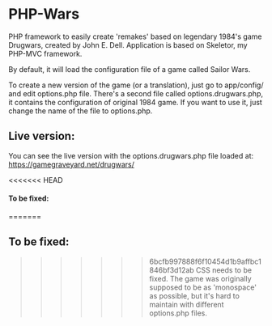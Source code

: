 # PHP-Wars

PHP framework to easily create 'remakes' based on legendary 1984's game Drugwars, created by John E. Dell. Application is based on Skeletor, my PHP-MVC framework.

By default, it will load the configuration file of a game called Sailor Wars.

To create a new version of the game (or a translation), just go to app/config/ and edit options.php file. There's a second file called options.drugwars.php, it contains the configuration of original 1984 game. If you want to use it, just change the name of the file to options.php.

## Live version:
You can see the live version with the options.drugwars.php file loaded at:
https://gamegraveyard.net/drugwars/

<<<<<<< HEAD
#### To be fixed:
=======
## To be fixed:
>>>>>>> 6bcfb997888f6f10454d1b9affbc1846bf3d12ab
CSS needs to be fixed. The game was originally supposed to be as 'monospace' as possible, but it's hard to maintain with different options.php files.

